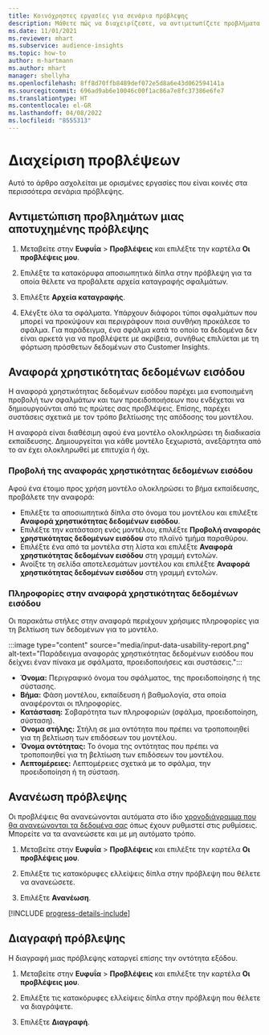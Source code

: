 ```yaml
---
title: Κοινόχρηστες εργασίες για σενάρια πρόβλεψης
description: Μάθετε πώς να διαχειρίζεστε, να αντιμετωπίζετε προβλήματα και να βελτιώνετε τις προβλέψεις.
ms.date: 11/01/2021
ms.reviewer: mhart
ms.subservice: audience-insights
ms.topic: how-to
author: m-hartmann
ms.author: mhart
manager: shellyha
ms.openlocfilehash: 8ff8d70ffb8489def072e5d8a6e43d062594141a
ms.sourcegitcommit: 696ad9ab6e10046c00f1ac86a7e8fc37386e6fe7
ms.translationtype: HT
ms.contentlocale: el-GR
ms.lasthandoff: 04/08/2022
ms.locfileid: "8555313"
---
```

# <a name="manage-predictions"></a>Διαχείριση προβλέψεων

Αυτό το άρθρο ασχολείται με ορισμένες εργασίες που είναι κοινές στα περισσότερα σενάρια πρόβλεψης.

## <a name="troubleshoot-a-failed-prediction"></a>Αντιμετώπιση προβλημάτων μιας αποτυχημένης πρόβλεψης

1. Μεταβείτε στην **Ευφυΐα** > **Προβλέψεις** και επιλέξτε την καρτέλα **Οι προβλέψεις μου**.

1. Επιλέξτε τα κατακόρυφα αποσιωπητικά δίπλα στην πρόβλεψη για τα οποία θέλετε να προβάλετε αρχεία καταγραφής σφαλμάτων.

1. Επιλέξτε **Αρχεία καταγραφής**.

1. Ελέγξτε όλα τα σφάλματα. Υπάρχουν διάφοροι τύποι σφαλμάτων που μπορεί να προκύψουν και περιγράφουν ποια συνθήκη προκάλεσε το σφάλμα. Για παράδειγμα, ένα σφάλμα κατά το οποίο τα δεδομένα δεν είναι αρκετά για να προβλέψετε με ακρίβεια, συνήθως επιλύεται με τη φόρτωση πρόσθετων δεδομένων στο Customer Insights.

## <a name="input-data-usability-report"></a>Αναφορά χρηστικότητας δεδομένων εισόδου

Η αναφορά χρηστικότητας δεδομένων εισόδου παρέχει μια ενοποιημένη προβολή των σφαλμάτων και των προειδοποιήσεων που ενδέχεται να δημιουργούνται από τις πρώτες σας προβλέψεις. Επίσης, παρέχει συστάσεις σχετικά με τον τρόπο βελτίωσης της απόδοσης του μοντέλου.

Η αναφορά είναι διαθέσιμη αφού ένα μοντέλο ολοκληρώσει τη διαδικασία εκπαίδευσης. Δημιουργείται για κάθε μοντέλο ξεχωριστά, ανεξάρτητα από το αν έχει ολοκληρωθεί με επιτυχία ή όχι.

### <a name="view-the-input-data-usability-report"></a>Προβολή της αναφοράς χρηστικότητας δεδομένων εισόδου

Αφού ένα έτοιμο προς χρήση μοντέλο ολοκληρώσει το βήμα εκπαίδευσης, προβάλετε την αναφορά:
- Επιλέξτε τα αποσιωπητικά δίπλα στο όνομα του μοντέλου και επιλέξτε **Αναφορά χρηστικότητας δεδομένων εισόδου**.
- Επιλέξτε την κατάσταση ενός μοντέλου, επιλέξτε **Προβολή αναφοράς χρηστικότητας δεδομένων εισόδου** στο πλαϊνό τμήμα παραθύρου.
- Επιλέξτε ένα από τα μοντέλα στη λίστα και επιλέξτε **Αναφορά χρηστικότητας δεδομένων εισόδου** στη γραμμή εντολών.
- Ανοίξτε τη σελίδα αποτελεσμάτων μοντέλου και επιλέξτε **Αναφορά χρηστικότητας δεδομένων εισόδου** στη γραμμή εντολών.

### <a name="information-in-the-input-data-usability-report"></a>Πληροφορίες στην αναφορά χρηστικότητας δεδομένων εισόδου

Οι παρακάτω στήλες στην αναφορά περιέχουν χρήσιμες πληροφορίες για τη βελτίωση των δεδομένων για το μοντέλο.

:::image type="content" source="media/input-data-usability-report.png" alt-text="Παράδειγμα αναφοράς χρηστικότητας δεδομένων εισόδου που δείχνει έναν πίνακα με σφάλματα, προειδοποιήσεις και συστάσεις.":::

- **Όνομα:** Περιγραφικό όνομα του σφάλματος, της προειδοποίησης ή της σύστασης.
- **Βήμα:** Φάση μοντέλου, εκπαίδευση ή βαθμολογία, στα οποία αναφέρονται οι πληροφορίες.
- **Κατάσταση:** Σοβαρότητα των πληροφοριών (σφάλμα, προειδοποίηση, σύσταση).
- **Όνομα στήλης:** Στήλη σε μια οντότητα που πρέπει να τροποποιηθεί για τη βελτίωση των επιδόσεων του μοντέλου.
- **Όνομα οντότητας:** Το όνομα της οντότητας που πρέπει να τροποποιηθεί για τη βελτίωση των επιδόσεων του μοντέλου.
- **Λεπτομέρειες:** Λεπτομέρειες σχετικά με το σφάλμα, την προειδοποίηση ή τη σύσταση.

## <a name="refresh-a-prediction"></a>Ανανέωση πρόβλεψης

Οι προβλέψεις θα ανανεώνονται αυτόματα στο ίδιο [χρονοδιάγραμμα που θα ανανεώνονται τα δεδομένα σας](system.md#schedule-tab) όπως έχουν ρυθμιστεί στις ρυθμίσεις. Μπορείτε να τα ανανεώσετε και με μη αυτόματο τρόπο.

1. Μεταβείτε στην **Ευφυΐα** > **Προβλέψεις** και επιλέξτε την καρτέλα **Οι προβλέψεις μου**.

1. Επιλέξτε τις κατακόρυφες ελλείψεις δίπλα στην πρόβλεψη που θέλετε να ανανεώσετε.

1. Επιλέξτε **Ανανέωση**.

[!INCLUDE [progress-details-include](../includes/progress-details-pane.md)]

## <a name="delete-a-prediction"></a>Διαγραφή πρόβλεψης

Η διαγραφή μιας πρόβλεψης καταργεί επίσης την οντότητα εξόδου.

1. Μεταβείτε στην **Ευφυΐα** > **Προβλέψεις** και επιλέξτε την καρτέλα **Οι προβλέψεις μου**.

1. Επιλέξτε τις κατακόρυφες ελλείψεις δίπλα στην πρόβλεψη που θέλετε να διαγράψετε.

1. Επιλέξτε **Διαγραφή**.
